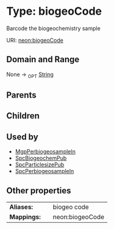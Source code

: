 
# Type: biogeoCode


Barcode the biogeochemistry sample

URI: [neon:biogeoCode](https://data.neonscience.org/biogeoCode)


## Domain and Range

None ->  <sub>OPT</sub> [String](types/String.md)

## Parents


## Children


## Used by

 * [MgpPerbiogeosampleIn](MgpPerbiogeosampleIn.md)
 * [SpcBiogeochemPub](SpcBiogeochemPub.md)
 * [SpcParticlesizePub](SpcParticlesizePub.md)
 * [SpcPerbiogeosampleIn](SpcPerbiogeosampleIn.md)

## Other properties

|  |  |  |
| --- | --- | --- |
| **Aliases:** | | biogeo code |
| **Mappings:** | | neon:biogeoCode |

